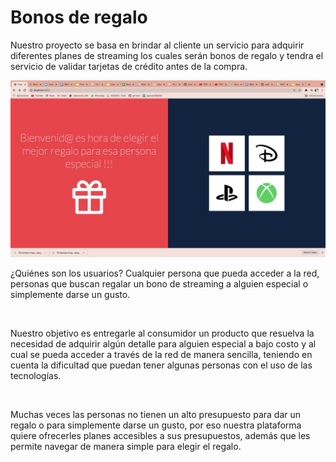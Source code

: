 # Bonos de regalo 

<p>Nuestro proyecto se basa en brindar al cliente un servicio para adquirir diferentes planes de streaming los cuales serán bonos de regalo y tendra el servicio de validar tarjetas de crédito antes de la compra.</p>


<img src="https://github.com/natafajardo/BOG003-card-validation/blob/master/src/img/pantalla1.png">



<p>¿Quiénes son los usuarios? Cualquier persona que pueda acceder a la red, personas que buscan regalar un bono de streaming a alguien especial o simplemente darse un gusto.</p>
<br>


<p>Nuestro objetivo es entregarle al consumidor un producto que resuelva la necesidad de adquirir algún detalle para alguien especial a bajo costo y al cual se pueda acceder a través de la red de manera sencilla, teniendo en cuenta la dificultad que puedan tener algunas personas con el uso de las tecnologías.</p>
<br>

<p>Muchas veces las personas no tienen un alto presupuesto para dar un regalo o para simplemente darse un gusto,  por eso nuestra plataforma quiere ofrecerles planes accesibles a sus presupuestos, además que les permite navegar de manera simple para elegir el regalo.</p>


